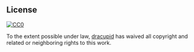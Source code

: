 ## License

[![CC0](http://i.creativecommons.org/p/zero/1.0/88x31.png)](http://creativecommons.org/publicdomain/zero/1.0/)

To the extent possible under law, [dracupid](dracupid.github.io) has waived all copyright and related or neighboring rights to this work.
